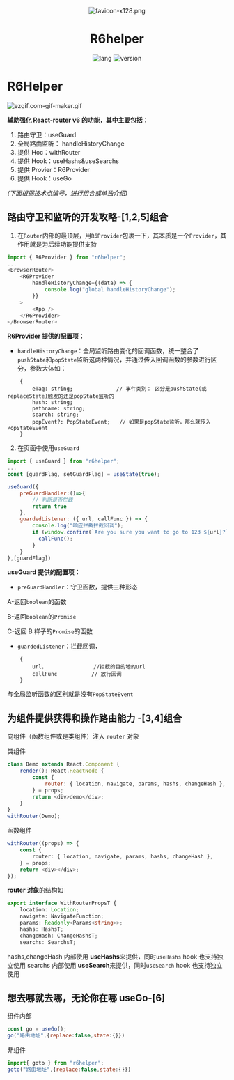<p align="center">
 <img src="https://s1.imagehub.cc/images/2022/01/11/favicon-x128.png" alt="favicon-x128.png" border="0" />
</p>
<h1 align="center">R6helper</h1>

<p align="center">
  <img src="https://shields.io/badge/TypeScript-Driver-green?logo=typescript" alt="lang">
  <img src="https://shields.io/badge/version-0.2.2-green?logo=github" alt="version">
</p>

# R6Helper
![ezgif.com-gif-maker.gif](https://s2.loli.net/2022/01/04/MYWDZKIem9tpB2r.gif)


**辅助强化 React-router v6 的功能，其中主要包括：**

1. 路由守卫：useGuard
2. 全局路由监听： handleHistoryChange
3. 提供 Hoc：withRouter
4. 提供 Hook：useHashs&useSearchs
5. 提供 Provier：R6Provider
6. 提供 Hook：useGo

*(下面根据技术点编号，进行组合或单独介绍)*
## 路由守卫和监听的开发攻略-[1,2,5]组合

1. 在`Router`内部的最顶层，用`R6Provider`包裹一下，其本质是一个`Provider`，其作用就是为后续功能提供支持

```js
import { R6Provider } from "r6helper";
...
<BrowserRouter>
    <R6Provider
        handleHistoryChange={(data) => {
            console.log("global handleHistoryChange");
        }}
    >
        <App />
    </R6Provider>
</BrowserRouter>
```

**R6Provider 提供的配置项：**

-   `handleHistoryChange`：全局监听路由变化的回调函数，统一整合了`pushState`和`popState`监听这两种情况，并通过传入回调函数的参数进行区分，参数大体如：

```Ts
    {
        eTag: string;              // 事件类别： 区分是pushState(或replaceState)触发的还是popState监听的
        hash: string;
        pathname: string;
        search: string;
        popEvent?: PopStateEvent;   // 如果是popState监听，那么就传入PopStateEvent
    }
```

2. 在页面中使用`useGuard`

```js
import { useGuard } from "r6helper";
...
const [guardFlag, setGuardFlag] = useState(true);

useGuard({
    preGuardHandler:()=>{
        // 判断是否拦截
        return true
    },
    guardedListener: ({ url, callFunc }) => {
        console.log("响应拦截拦截回调");
        if (window.confirm(`Are you sure you want to go to 123 ${url}?`)) {
          callFunc();
        }
    }
},[guardFlag])
```

**useGuard 提供的配置项：**

-   `preGuardHandler`：守卫函数，提供三种形态


A-返回`boolean`的函数

B-返回`boolean`的`Promise`

C-返回 B 样子的`Promise`的函数


-   `guardedListener`：拦截回调，

```Ts
    {
        url，               //拦截的目的地的url
        callFunc           // 放行回调
    }
```

与全局监听函数的区别就是没有`PopStateEvent`

## 为组件提供获得和操作路由能力 -[3,4]组合

向组件（函数组件或是类组件）注入 `router` 对象

类组件

```js
class Demo extends React.Component {
	render(): React.ReactNode {
		const {
			router: { location, navigate, params, hashs, changeHash },
		} = props;
		return <div>demo</div>;
	}
}
withRouter(Demo);
```

函数组件

```ts
withRouter((props) => {
	const {
		router: { location, navigate, params, hashs, changeHash },
	} = props;
	return <div></div>;
});
```

**router 对象**的结构如

```ts
export interface WithRouterPropsT {
	location: Location;
    navigate: NavigateFunction;
    params: Readonly<Params<string>>;
    hashs: HashsT;
    changeHash: ChangeHashsT;
    searchs: SearchsT;
```

hashs,changeHash 内部使用 **useHashs**来提供，同时`useHashs` hook 也支持独立使用
searchs 内部使用 **useSearch**来提供，同时`useSearch` hook 也支持独立使用


## 想去哪就去哪，无论你在哪 useGo-[6]

组件内部

```js
const go = useGo();
go("路由地址",{replace:false,state:{}})
```

非组件

```js
import{ goto } from "r6helper";
goto("路由地址",{replace:false,state:{}})
```